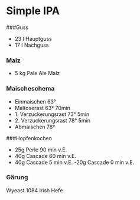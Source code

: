 # Simple IPA

###Guss
- 23 l Hauptguss
- 17 l Nachguss

### Malz
* 5 kg Pale Ale Malz

### Maischeschema
- Einmaischen 63° 
- Maltoserast 63° 70min
- 1\. Verzuckerungsrast 73° 5min
- 2\. Verzuckerungsrast 78° 5min
- Abmaischen 78° 

###Hopfenkochen
- 25g Perle 90 min v.E.
- 40g Cascade 60 min v.E.
- 40g Cascade 5 min v.E.
 -20g Cascade 0 min v.E.

### Gärung
Wyeast 1084 Irish Hefe
